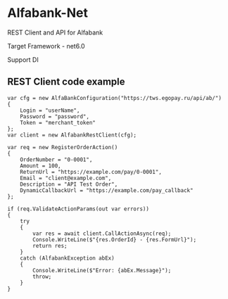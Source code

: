 # Alfabank-Net
REST Client and API for Alfabank

Target Framework - net6.0

Support DI

## REST Client code example

    var cfg = new AlfaBankConfiguration("https://tws.egopay.ru/api/ab/")
    {
        Login = "userName",
        Password = "password",
        Token = "merchant_token"
    };
    var client = new AlfabankRestClient(cfg);
    
    var req = new RegisterOrderAction()
    {
        OrderNumber = "0-0001",
        Amount = 100,
        ReturnUrl = "https://example.com/pay/0-0001",
        Email = "client@example.com",
        Description = "API Test Order",
        DynamicCallbackUrl = "https://example.com/pay_callback"
    };
        
    if (req.ValidateActionParams(out var errors))
    {
        try
        {
            var res = await client.CallActionAsync(req);           
            Console.WriteLine($"{res.OrderId} - {res.FormUrl}");
            return res;
        }
        catch (AlfabankException abEx)
        {
            Console.WriteLine($"Error: {abEx.Message}");
            throw;
        }
    }

[link-author]: https://github.com/CaCTuCaTu4ECKuu
